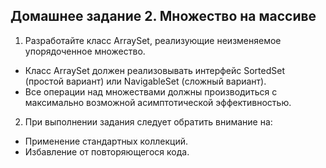 Домашнее задание 2. Множество на массиве
----
1. Разработайте класс ArraySet, реализующие неизменяемое упорядоченное множество.
 * Класс ArraySet должен реализовывать интерфейс SortedSet (простой вариант) или NavigableSet (сложный вариант).
 * Все операции над множествами должны производиться с максимально возможной асимптотической эффективностью.
2. При выполнении задания следует обратить внимание на:
 * Применение стандартных коллекций.
 * Избавление от повторяющегося кода.

